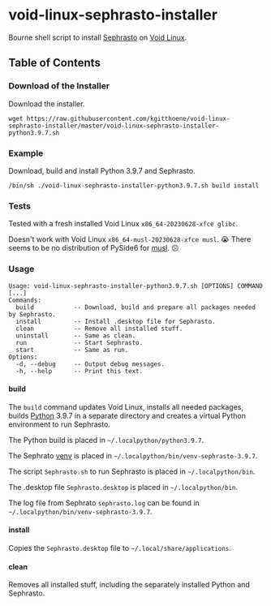 # void-linux-sephrasto-installer
Bourne shell script to install [Sephrasto](https://github.com/Aeolitus/Sephrasto) on [Void Linux](https://voidlinux.org/).

## Table of Contents

### Download of the Installer
Download the installer.
```
wget https://raw.githubusercontent.com/kgitthoene/void-linux-sephrasto-installer/master/void-linux-sephrasto-installer-python3.9.7.sh
```

### Example

Download, build and install Python 3.9.7 and Sephrasto.

```
/bin/sh ./void-linux-sephrasto-installer-python3.9.7.sh build install
```

### Tests

Tested with a fresh installed Void Linux `x86_64-20230628-xfce glibc`.

Doesn't work with Void Linux `x86_64-musl-20230628-xfce musl`. :sob:
There seems to be no distribution of PySide6 for [musl](https://www.musl-libc.org/). :confused:

### Usage

```
Usage: void-linux-sephrasto-installer-python3.9.7.sh [OPTIONS] COMMAND [...]
Commands:
  build           -- Download, build and prepare all packages needed by Sephrasto.
  install         -- Install .desktop file for Sephrasto.
  clean           -- Remove all installed stuff.
  uninstall       -- Same as clean.
  run             -- Start Sephrasto.
  start           -- Same as run.
Options:
  -d, --debug     -- Output debug messages.
  -h, --help      -- Print this text.
```

#### build

The `build` command updates Void Linux, installs all needed packages, builds [Python](https://www.python.org/) 3.9.7 in a separate directory and creates a virtual Python environment to run Sephrasto.

The Python build is placed in `~/.localpython/python3.9.7`.

The Sephrato [venv](https://docs.python.org/3/library/venv.html) is placed in `~/.localpython/bin/venv-sephrasto-3.9.7`.

The script `Sephrasto.sh` to run Sephrasto is placed in `~/.localpython/bin`.

The .desktop file `Sephrasto.desktop` is placed in `~/.localpython/bin`.

The log file from Sephrato `sephrasto.log` can be found in `~/.localpython/bin/venv-sephrasto-3.9.7`.

#### install

Copies the `Sephrasto.desktop` file to `~/.local/share/applications`.

#### clean

Removes all installed stuff, including the separately installed Python and Sephrasto.

